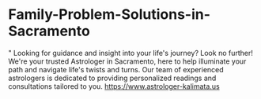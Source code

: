 # Family-Problem-Solutions-in-Sacramento
"  Looking for guidance and insight into your life's journey? Look no further! We're your trusted Astrologer in Sacramento, here to help illuminate your path and navigate life's twists and turns.  Our team of experienced astrologers is dedicated to providing personalized readings and consultations tailored to you. https://www.astrologer-kalimata.us

